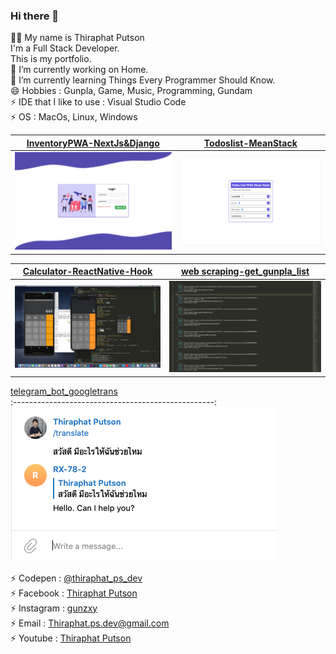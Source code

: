 ### Hi there 👋

👨‍💻 My name is Thiraphat Putson<br>
I'm a Full Stack Developer.<br>
This is my portfolio.<br>
🔭 I’m currently working on Home.<br>
🌱 I’m currently learning Things Every Programmer Should Know.<br>
😄 Hobbies : Gunpla, Game, Music, Programming, Gundam<br>
⚡ IDE that I like to use : Visual Studio Code<br>
⚡ OS : MacOs, Linux, Windows<br>

 [InventoryPWA-NextJs&Django](https://github.com/thiraphat-ps-dev/InventoryManagementSystem)             |  [Todoslist-MeanStack](https://github.com/thiraphat-ps-dev/todos-list-with-mean-stack) 
:-------------------------:|:-------------------------:
![](https://github.com/thiraphat-ps-dev/InventoryManagementSystem/blob/master/img/login-desktop.png?raw=true)   |  ![](https://github.com/thiraphat-ps-dev/todos-list-with-mean-stack/blob/master/todo-with-mean-stack.png?raw=true)


[Calculator-ReactNative-Hook](https://github.com/thiraphat-ps-dev/calculator)             |  [web scraping-get_gunpla_list](https://github.com/thiraphat-ps-dev/get_gunpla_list)
:-------------------------:|:-------------------------:
![](https://github.com/thiraphat-ps-dev/calculator/blob/master/calculator/pv2.png?raw=true)  |  ![](https://github.com/thiraphat-ps-dev/get_gunpla_list/blob/master/data.png?raw=true)
 
 
[telegram_bot_googletrans](https://github.com/thiraphat-ps-dev/telegram_bot_googletrans)            
:--------------------------------------------------:
 ![](https://github.com/thiraphat-ps-dev/telegram_bot_googletrans/blob/master/preview.png?raw=true)
 

⚡ Codepen : [@thiraphat_ps_dev](https://codepen.io/thiraphat_ps_dev)<br>
⚡ Facebook : [Thiraphat Putson](https://www.facebook.com/thiraphatputson)<br>
⚡ Instagram : [gunzxy](https://www.instagram.com/gunzxy/)<br>
⚡ Email : Thiraphat.ps.dev@gmail.com<br>
⚡ Youtube : [Thiraphat Putson](https://www.youtube.com/channel/UCjC_vtlHpezIHY5-ZPmMi_w)

<!--
**thiraphat-ps-dev/thiraphat-ps-dev** is a ✨ _special_ ✨ repository because its `README.md` (this file) appears on your GitHub profile.

Here are some ideas to get you started:

- 🔭 I’m currently working on ...
- 🌱 I’m currently learning ...
- 👯 I’m looking to collaborate on ...
- 🤔 I’m looking for help with ...
- 💬 Ask me about ...
- 📫 How to reach me: ...
- 😄 Pronouns: ...
- ⚡ Fun fact: ...
-->
